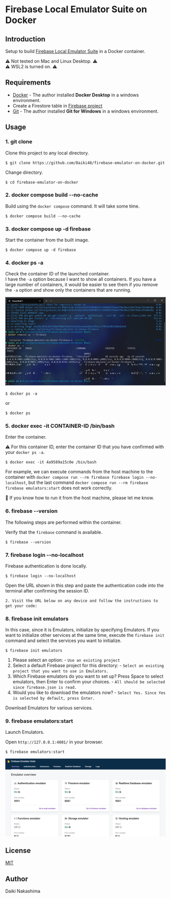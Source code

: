 # Firebase Local Emulator Suite on Docker

## Introduction

Setup to build [Firebase Local Emulator Suite](https://firebase.google.com/docs/emulator-suite) in a Docker container.

:warning: Not tested on Mac and Linux Desktop. :warning:  
:warning: WSL2 is turned on. :warning:

## Requirements

- [Docker](https://www.docker.com/) - The author installed **Docker Desktop** in a windows environment.
- Create a Firestore table in [Firebase project](https://firebase.google.com/)
- [Git](https://git-scm.com/downloads) - The author installed **Git for Windows** in a windows environment.

## Usage

### 1. git clone

Clone this project to any local directory.

```shell
$ git clone https://github.com/Daiki48/firebase-emulator-on-docker.git
```

Change directory.

```shell
$ cd firebase-emulator-on-docker
```

### 2. docker compose build --no-cache

Build using the `docker compose` command.
It will take some time.

```shell
$ docker compose build --no-cache
```

### 3. docker compose up -d firebase

Start the container from the built image.

```shell
$ docker compose up -d firebase
```

### 4. docker ps -a

Check the container ID of the launched container.  
I have the `-a` option because I want to show all containers. If you have a large number of containers, it would be easier to see them if you remove the `-a` option and show only the containers that are running.

![01_Check_containerID](./screenshot/01_Check_containerID.png)


```shell
$ docker ps -a
```
or
```shell
$ docker ps
```

### 5. docker exec -it CONTAINER-ID /bin/bash

Enter the container.

:warning: For this container ID, enter the container ID that you have confirmed with your `docker ps -a`.

```shell
$ docker exec -it 4a9589a15c0e /bin/bash
```

For example, we can execute commands from the host machine to the container with `docker compose run --rm firebase firebase login --no-localhost`, but the last command `docker compose run --rm firebase firebase emulators:start` does not work correctly.  

:pray: If you know how to run it from the host machine, please let me know.

### 6. firebase --version

The following steps are performed within the container.

Verify that the `firebase` command is available.

```shell
$ firebase --version
```

### 7. firebase login --no-localhost

Firebase authentication is done locally.

```shell
$ firebase login --no-localhost
```

Open the URL shown in this step and paste the authentication code into the terminal after confirming the session ID.

```
2. Visit the URL below on any device and follow the instructions to get your code:
```

### 8. firebase init emulators

In this case, since it is Emulators, initialize by specifying Emulators. If you want to initialize other services at the same time, execute the `firebase init` command and select the services you want to initialize.

```shell
$ firebase init emulators
```

1. Please select an option: - `Use an existing project`
2. Select a default Firebase project for this directory: - `Select an existing project that you want to use in Emulators.`
3. Which Firebase emulators do you want to set up? Press Space to select emulators, then Enter to confirm your choices. - `All should be selected since firebase.json is read.`
4. Would you like to download the emulators now? - `Select Yes. Since Yes is selected by default, press Enter.`

Download Emulators for various services.

### 9. firebase emulators:start

Launch Emulators.

Open `http://127.0.0.1:4001/` in your browser.

```shell
$ firebase emulators:start
```

![02_start_emulator](./screenshot/02_start_emulator.png)

## License

[MIT](./LICENSE)

## Author

Daiki Nakashima